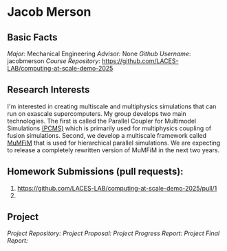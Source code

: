 # Jacob Merson

## Basic Facts
*Major:* Mechanical Engineering
*Advisor:* None
*Github Username*: jacobmerson
*Course Repository*: https://github.com/LACES-LAB/computing-at-scale-demo-2025


## Research Interests
I'm interested in creating multiscale and multiphysics simulations that can run on exascale supercomputers. My group develops two main technologies. The first is called the Parallel Coupler for Multimodel Simulations [(PCMS)](https://github.com/SCOREC/pcms) which is primarily used for multiphysics coupling of fusion simulations. Second, we develop a multiscale framework called [MuMFiM](https://github.com/SCOREC/mumfim) that is used for hierarchical parallel simulations. We are expecting to release a completely rewritten version of MuMFiM in the next two years.


## Homework Submissions (pull requests):
1. https://github.com/LACES-LAB/computing-at-scale-demo-2025/pull/1
2. 


## Project
*Project Repository:* 
*Project Proposal:*
*Project Progress Report:*
*Project Final Report:*
